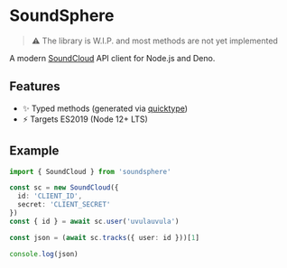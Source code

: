 # SoundSphere

> ⚠ The library is W.I.P. and most methods are not yet implemented

A modern [SoundCloud](https://soundcloud.com) API client for Node.js and Deno.

## Features

- ✨ Typed methods (generated via [quicktype](https://app.quicktype.io/?l=ts))
- ⚡ Targets ES2019 (Node 12+ LTS)

## Example

```ts
import { SoundCloud } from 'soundsphere'

const sc = new SoundCloud({
  id: 'CLIENT_ID',
  secret: 'CLIENT_SECRET'
})
const { id } = await sc.user('uvulauvula')

const json = (await sc.tracks({ user: id }))[1]

console.log(json)
```
